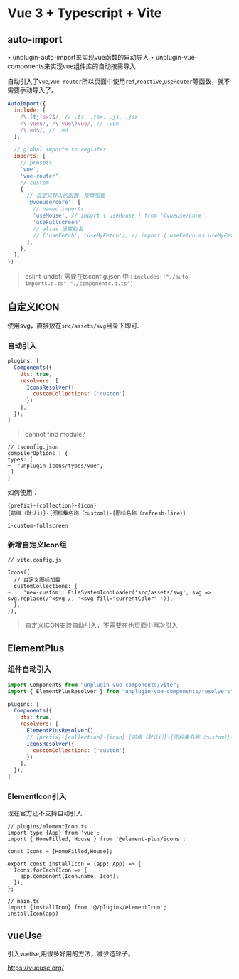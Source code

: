 # Vue 3 + Typescript + Vite

## auto-import

• unplugin-auto-import来实现vue函数的自动导入
• unplugin-vue-components来实现vue组件库的自动按需导入

自动引入了`vue`,`vue-router`所以页面中使用`ref`,`reactive`,`useRouter`等函数，就不需要手动导入了。

```javascript
AutoImport({
  include: [
    /\.[tj]sx?$/, // .ts, .tsx, .js, .jsx
    /\.vue$/, /\.vue\?vue/, // .vue
    /\.md$/, // .md
  ],

  // global imports to register
  imports: [
    // presets
    'vue',
    'vue-router',
    // custom
    {
      // 自定义导入的函数，按需加载
      '@vueuse/core': [
        // named imports
        'useMouse', // import { useMouse } from '@vueuse/core',
        'useFullscreen'
        // alias 设置别名
        // ['useFetch', 'useMyFetch'], // import { useFetch as useMyFetch } from '@vueuse/core',
      ],
    },
  ],
})
```
> eslint-undef: 需要在tsconfig.json 中 :
`includes:["./auto-imports.d.ts","./components.d.ts"]`

## 自定义ICON

使用svg，直接放在`src/assets/svg`目录下即可.


### 自动引入

```javascript
plugins: [
  Components({
    dts: true,
    resolvers: [
      IconsResolver({
        customCollections: ['custom']
      })
    ],
  }),
]
```

> cannot find module? 
```
// tsconfig.json
compilerOptions : {
types: [
+  "unplugin-icons/types/vue",
 ]
}
```


如何使用：
```
{prefix}-{collection}-{icon} 
{前缀（默认i）}-{图标集名称（custom）}-{图标名称（refresh-line）}

i-custom-fullscreen
```

### 新增自定义Icon组

```
// vite.config.js

Icons({ 
  // 自定义图标加载
  customCollections: {
+    'new-custom': FileSystemIconLoader('src/assets/svg', svg => svg.replace(/^<svg /, '<svg fill="currentColor" ')),
  }, 
}),
```

> 自定义ICON支持自动引入，不需要在也页面中再次引入

## ElementPlus

### 组件自动引入
```javascript
import Components from "unplugin-vue-components/vite";
import { ElementPlusResolver } from "unplugin-vue-components/resolvers";

plugins: [
  Components({
    dts: true,
    resolvers: [
      ElementPlusResolver(),
      // {prefix}-{collection}-{icon} {前缀（默认i）}-{图标集名称（custom）}-{图标名称（refresh-line）}
      IconsResolver({
        customCollections: ['custom']
      })
    ],
  }),
]
```

### ElementIcon引入

现在官方还不支持自动引入

```javasript
// plugins/elementIcon.ts
import type {App} from 'vue';
import { HomeFilled, House } from '@element-plus/icons';

const Icons = [HomeFilled,House];

export const installIcon = (app: App) => {
  Icons.forEach(Icon => {
    app.component(Icon.name, Icon);
  });
};

// main.ts
import {installIcon} from '@/plugins/elementIcon';
installIcon(app)
```

## vueUse

引入`vueUse`,用很多好用的方法，减少造轮子。

https://vueuse.org/

